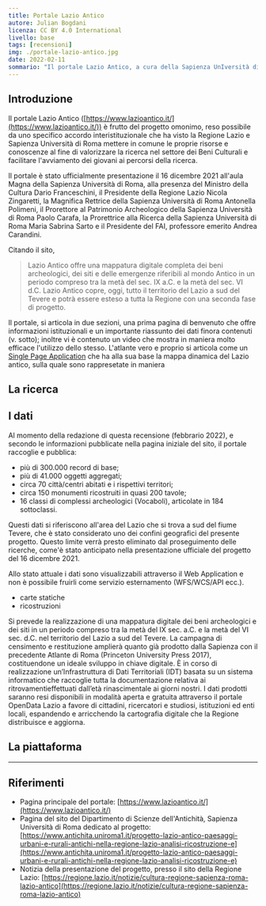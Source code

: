 ```yaml
---
title: Portale Lazio Antico
autore: Julian Bogdani
licenza: CC BY 4.0 International
livello: base
tags: [recensioni]
img: ./portale-lazio-antico.jpg
date: 2022-02-11
sommario: "Il portale Lazio Antico, a cura della Sapienza UnIversità di Roma e Regione Lazio offre una mappatura digitale completa dei beni archeologici, dei siti e delle emergenze riferibili al mondo Antico in un periodo compreso tra la metà del sec. IX a.C. e la metà del sec. VI d.C. ."
---
```


## Introduzione

Il portale Lazio Antico ([https://www.lazioantico.it/](https://www.lazioantico.it/)) è frutto del progetto omonimo, reso possibile da uno specifico accordo interistituzionale che ha visto la Regione Lazio e Sapienza Università di Roma mettere in comune le proprie risorse e conoscenze al fine di valorizzare la ricerca nel settore dei Beni Culturali e facilitare l'avviamento dei giovani ai percorsi della ricerca.

Il portale è stato ufficialmente presentazione il 16 dicembre 2021 all'aula Magna della Sapienza Università di Roma, alla presenza del Ministro della Cultura  Dario Franceschini, il Presidente della Regione Lazio Nicola Zingaretti, la Magnifica Rettrice della Sapienza Università di Roma Antonella Polimeni, il Prorettore al Patrimonio Archeologico della Sapienza Università di Roma Paolo Carafa, la Prorettrice alla Ricerca della Sapienza Università di Roma Maria Sabrina Sarto e il Presidente del FAI, professore emerito Andrea Carandini.

Citando il sito, 
> Lazio Antico offre una mappatura digitale completa dei beni archeologici, dei siti e delle emergenze riferibili al mondo Antico in un periodo compreso tra la metà del sec. IX a.C. e la metà del sec. VI d.C. Lazio Antico copre, oggi, tutto il territorio del Lazio a sud del Tevere e potrà essere esteso a tutta la Regione con una seconda fase di progetto.

Il portale, si articola in due sezioni, una prima pagina di benvenuto che offre informazioni istituzionali e un importante riassunto dei dati finora contenuti (v. sotto); inoltre vi è contenuto un video che mostra in maniera molto efficace l'utilizzo dello stesso. L'atlante vero e proprio si articola come un [Single Page Application](https://developer.mozilla.org/en-US/docs/Glossary/SPA) che ha alla sua base la mappa dinamica del Lazio antico, sulla quale sono rappresetate in maniera 



## La ricerca

## I dati
Al momento della redazione di questa recensione (febbrario 2022), e secondo le informazioni pubblicate nella pagina iniziale del sito, il portale raccoglie e pubblica:
- più di 300.000 record di base;
- più di 41.000 oggetti aggregati;
- circa 70 città/centri abitati e i rispettivi territori;
- circa 150 monumenti ricostruiti in quasi 200 tavole;
- 16 classi di complessi archeologici (Vocaboli), articolate in 184 sottoclassi.

Questi dati si riferiscono all'area del Lazio che si trova a sud del fiume Tevere, che è stato considerato uno dei confini geografici del presente progetto. Questo limite verrà presto eliminato dal proseguimento delle ricerche, come'è stato anticipato nella presentazione ufficiale del progetto del 16 dicembre 2021.

Allo stato attuale i dati sono visualizzabili attraverso il Web Application e non è possibile fruirli come servizio esternamento (WFS/WCS/API ecc.).

- carte statiche
- ricostruzioni

 Si prevede la realizzazione di una mappatura digitale dei beni archeologici e dei siti in un periodo compreso tra la metà del IX sec. a.C. e la metà del VI sec. d.C. nel territorio del Lazio a sud del Tevere. La campagna di censimento e restituzione amplierà quanto già prodotto dalla Sapienza con il precedente Atlante di Roma (Princeton University Press 2017), costituendone un ideale sviluppo in chiave digitale. È in corso di realizzazione un’Infrastruttura di Dati Territoriali (IDT) basata su un sistema informatico che raccoglie tutta la documentazione relativa ai ritrovamentieffettuati dall’età rinascimentale ai giorni nostri. I dati prodotti saranno resi disponibili in modalità aperta e gratuita attraverso il portale OpenData Lazio a favore di cittadini, ricercatori e studiosi, istituzioni ed enti locali, espandendo e arricchendo la cartografia digitale che la Regione distribuisce e aggiorna.

## La piattaforma

---

## Riferimenti
- Pagina principale del portale: [https://www.lazioantico.it/](https://www.lazioantico.it/)
- Pagina del sito del Dipartimento di Scienze dell'Antichità, Sapienza Università di Roma dedicato al progetto: [https://www.antichita.uniroma1.it/progetto-lazio-antico-paesaggi-urbani-e-rurali-antichi-nella-regione-lazio-analisi-ricostruzione-e](https://www.antichita.uniroma1.it/progetto-lazio-antico-paesaggi-urbani-e-rurali-antichi-nella-regione-lazio-analisi-ricostruzione-e)
- Notizia della presentazione del progetto, presso il sito della Regione Lazio: [https://regione.lazio.it/notizie/cultura-regione-sapienza-roma-lazio-antico](https://regione.lazio.it/notizie/cultura-regione-sapienza-roma-lazio-antico)
